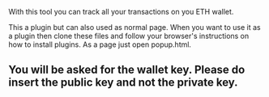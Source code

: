 With this tool you can track all your transactions on you ETH wallet.

This a plugin but can also used as normal page. When you want to use it as a plugin then clone these files and follow your browser's instructions on how to install plugins.
As a page just open popup.html.

<h2>You will be asked for the wallet key. Please do insert the public key and not the private key.</h2>

